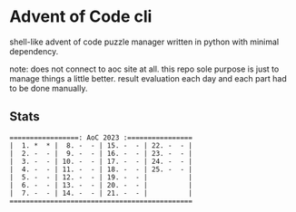# Advent of Code cli

shell-like advent of code puzzle manager written in python with minimal dependency.

note: does not connect to aoc site at all. this repo sole purpose is just to manage things a little better.
result evaluation each day and each part had to be done manually.

## Stats
```
=================: AoC 2023 :================
|  1. *  * |  8. -  - | 15. -  - | 22. -  - |
|  2. -  - |  9. -  - | 16. -  - | 23. -  - |
|  3. -  - | 10. -  - | 17. -  - | 24. -  - |
|  4. -  - | 11. -  - | 18. -  - | 25. -  - |
|  5. -  - | 12. -  - | 19. -  - |          |
|  6. -  - | 13. -  - | 20. -  - |          |
|  7. -  - | 14. -  - | 21. -  - |          |
=============================================
```
